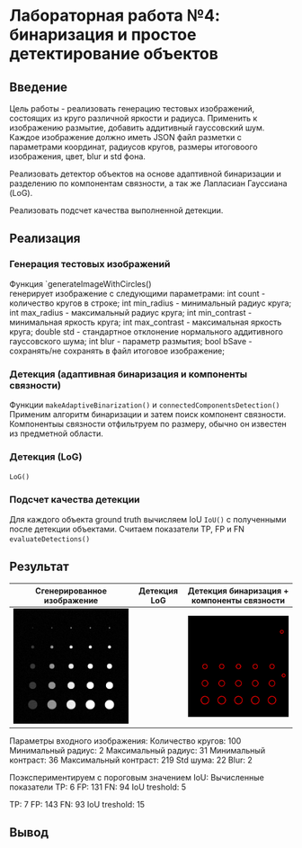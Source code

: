 # Лабораторная работа №4: бинаризация и простое детектирование объектов

## Введение
Цель работы - реализовать генерацию тестовых изображений, состоящих из круго различной яркости и радиуса. Применить к изображению размытие, добавить аддитивный гауссовский шум. Каждое изображение должно иметь JSON файл разметки с параметрами координат, радиусов кругов, размеры итоговоого изображения, цвет, blur и std фона.

Реализовать детектор объектов на основе адаптивной бинаризации и разделению по компонентам связности, а так же Лапласиан Гауссиана (LoG).

Реализовать подсчет качества выполненной детекции.


## Реализация

### Генерация тестовых изображений
Функция `generateImageWithCircles()  
генерирует изображение с следующими параметрами:
int count - количество кругов в строке;
int min_radius - минимальный радиус круга;
int max_radius - максимальный радиус круга;
int min_contrast - минимальная яркость круга;
int max_contrast - максимальная яркость круга;
double std - стандартное отклонение нормального аддитивного гауссовского шума;
int blur - параметр размытия;
 bool bSave - сохранять/не сохранять в файл итоговое изображение;

### Детекция (адаптивная бинаризация и компоненты связности)
Функции `makeAdaptiveBinarization()` и `connectedComponentsDetection()` Применим алгоритм бинаризации и затем поиск компонент связности. Компонентыы связности отфильтруем по размеру, обычно он известен из предметной области.

### Детекция (LoG)
`LoG()`

### Подсчет качества детекции
Для каждого объекта ground truth вычисляем IoU `IoU()` с полученными после детекции объектами. Считаем показатели TP, FP и FN `evaluateDetections()`


## Результат

| Сгенерированное изображение | Детекция LoG | Детекция бинаризация + компоненты связности |
|----------------------|------------|----------------|
| ![](https://github.com/zhuzzzhha/misis2024s-21-03-zhukova-a-v/blob/main/images/lab_1/generated.png) | ![]() | ![](https://github.com/zhuzzzhha/misis2024s-21-03-zhukova-a-v/blob/main/images/lab_1/connected_comps.png) |



Параметры входного изображения:
Количество кругов: 100
Минимальный радиус: 2
Максимальный радиус: 31
Минимальный контраст: 36
Максимальный контраст: 219
Std шума: 22
Blur: 2

Поэкспериментируем с пороговым значением IoU:
Вычисленные показатели
TP: 6
FP: 131
FN: 94
IoU treshold: 5

TP: 7
FP: 143
FN: 93
IoU treshold: 15

## Вывод
